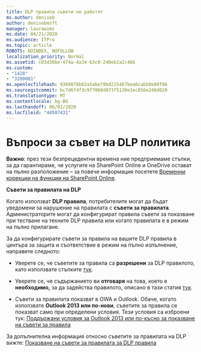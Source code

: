 ```yaml
---
title: DLP правила съвети не работят
ms.author: deniseb
author: denisebmsft
manager: laurawims
ms.date: 04/21/2020
ms.audience: ITPro
ms.topic: article
ROBOTS: NOINDEX, NOFOLLOW
localization_priority: Normal
ms.assetid: c03d30be-474a-4a34-b3c0-240eb2a2c466
ms.custom:
- "1428"
- "3200001"
ms.openlocfilehash: 9369878b62a5abe79bd215487bea6cabb0e80f06
ms.sourcegitcommit: bc7d6f4f3c9f7060d073f5130e1ec856e248d020
ms.translationtype: MT
ms.contentlocale: bg-BG
ms.lasthandoff: 06/02/2020
ms.locfileid: "44507431"
---
```

# <a name="dlp-policy-tip-issues"></a>Въпроси за съвет на DLP политика

**Важно**: през тези безпрецедентни времена ние предприемаме стъпки, за да гарантираме, че услугите на SharePoint Online и OneDrive остават на пълно разположение – за повече информация посетете [Временни корекции на функции на SharePoint Online](https://aka.ms/ODSPAdjustments).

**Съвети за правилата на DLP**

Когато използват **DLP правила**, потребителите могат да бъдат уведомени за нарушение на правилата с **съвети за правилата**. Администраторите могат да конфигурират правила съвети за показване при тестване на техните DLP правила или когато правилата е в режим на пълно прилагане.
  
За да конфигурирате съвети за правила на вашите DLP правила в центъра за защита и съответствие в режим на пълно изпълнение, направете следното:
  
- Уверете се, че съветите за правила са **разрешени** за DLP правилото, като използвате стъпките [тук](https://docs.microsoft.com/microsoft-365/compliance/use-notifications-and-policy-tips).

- Уверете се, че съдържанието ви **отговаря** на това, което е **необходимо,** за да задейства правилото, описано в тази статия [тук](https://docs.microsoft.com/microsoft-365/compliance/sensitive-information-type-entity-definitions).

- Съвети за правилата показват в OWA и Outlook. Обаче, когато използвате **Outlook 2013 или по-нови**, съветите за правила се показват само при определени условия. Тези условия са изброени тук: [Поддържани условия за Outlook 2013 или по-късно за показване на съвети за правила](https://docs.microsoft.com/microsoft-365/compliance/use-notifications-and-policy-tips)

За допълнителна информация относно съветите за правилата на DLP вижте: [Показване на съвети за правилата за DLP правила](https://docs.microsoft.com/microsoft-365/compliance/use-notifications-and-policy-tips)
  